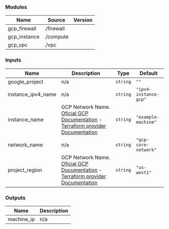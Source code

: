 <!-- BEGIN_TF_DOCS -->
### Modules

| Name | Source | Version |
|------|--------|---------|
| gcp\_firewall | ./firewall |  |
| gcp\_instance | ./compute |  |
| gcp\_vpc | ./vpc |  |

### Inputs

| Name | Description | Type | Default |
|------|-------------|------|---------|
| google\_project | n/a | `string` | `""` |
| instance\_ipv4\_name | n/a | `string` | `"ipv4-instance-gcp"` |
| instance\_name | GCP Network Name. [Oficial GCP Documentation](https://cloud.google.com/compute/docs/machine-types) - [Terraform provider Documentation](https://registry.terraform.io/providers/hashicorp/google/latest/docs/resources/compute_instance#machine_type) | `string` | `"example-machine"` |
| network\_name | n/a | `string` | `"gcp-core-network"` |
| project\_region | GCP Network Name. [Oficial GCP Documentation](https://cloud.google.com/compute/docs/machine-types) - [Terraform provider Documentation](https://registry.terraform.io/providers/hashicorp/google/latest/docs/resources/compute_instance#machine_type) | `string` | `"us-west1"` |

### Outputs

| Name | Description |
|------|-------------|
| machine\_ip | n/a |
<!-- END_TF_DOCS -->